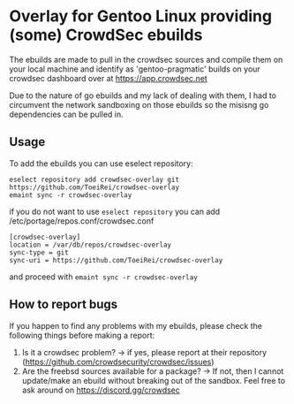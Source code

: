 # Overlay for Gentoo Linux providing (some) CrowdSec ebuilds

The ebuilds are made to pull in the crowdsec sources and compile them on your local machine 
and identify as 'gentoo-pragmatic' builds on your crowdsec dashboard over at https://app.crowdsec.net

Due to the nature of go ebuilds and my lack of dealing with them, I had to circumvent the network sandboxing on
those ebuilds so the misisng go dependencies can be pulled in.

## Usage 

To add the ebuilds you can use eselect repository:

```
eselect repository add crowdsec-overlay git https://github.com/ToeiRei/crowdsec-overlay
emaint sync -r crowdsec-overlay
```

if you do not want to use `eselect repository` you can add /etc/portage/repos.conf/crowdsec.conf

```
[crowdsec-overlay]
location = /var/db/repos/crowdsec-overlay
sync-type = git
sync-uri = https://github.com/ToeiRei/crowdsec-overlay
```

and proceed with `emaint sync -r crowdsec-overlay`


## How to report bugs

If you happen to find any problems with my ebuilds, please check the following things before making a report:

1. Is it a crowdsec problem? -> if yes, please report at their repository (https://github.com/crowdsecurity/crowdsec/issues)
2. Are the freebsd sources available for a package? ->  If not, then I cannot update/make an ebuild without breaking out of the sandbox. Feel free to ask around on https://discord.gg/crowdsec
